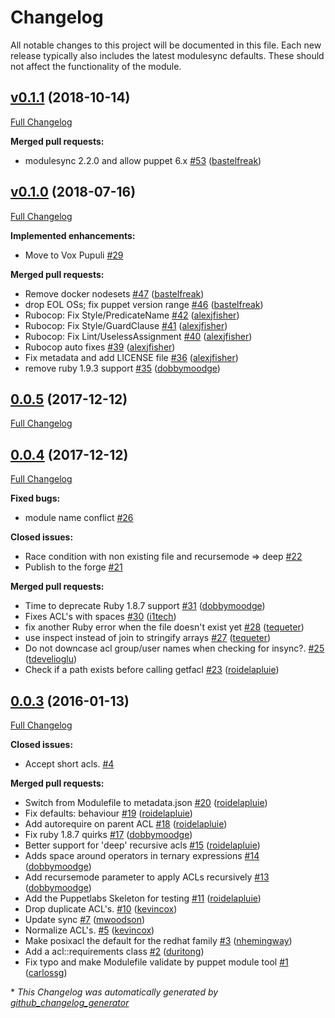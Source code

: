 # Changelog

All notable changes to this project will be documented in this file.
Each new release typically also includes the latest modulesync defaults.
These should not affect the functionality of the module.

## [v0.1.1](https://github.com/voxpupuli/puppet-posix_acl/tree/v0.1.1) (2018-10-14)

[Full Changelog](https://github.com/voxpupuli/puppet-posix_acl/compare/v0.1.0...v0.1.1)

**Merged pull requests:**

- modulesync 2.2.0 and allow puppet 6.x [\#53](https://github.com/voxpupuli/puppet-posix_acl/pull/53) ([bastelfreak](https://github.com/bastelfreak))

## [v0.1.0](https://github.com/voxpupuli/puppet-posix_acl/tree/v0.1.0) (2018-07-16)

[Full Changelog](https://github.com/voxpupuli/puppet-posix_acl/compare/0.0.5...v0.1.0)

**Implemented enhancements:**

- Move to Vox Pupuli [\#29](https://github.com/voxpupuli/puppet-posix_acl/issues/29)

**Merged pull requests:**

- Remove docker nodesets [\#47](https://github.com/voxpupuli/puppet-posix_acl/pull/47) ([bastelfreak](https://github.com/bastelfreak))
- drop EOL OSs; fix puppet version range [\#46](https://github.com/voxpupuli/puppet-posix_acl/pull/46) ([bastelfreak](https://github.com/bastelfreak))
- Rubocop: Fix Style/PredicateName [\#42](https://github.com/voxpupuli/puppet-posix_acl/pull/42) ([alexjfisher](https://github.com/alexjfisher))
- Rubocop: Fix Style/GuardClause [\#41](https://github.com/voxpupuli/puppet-posix_acl/pull/41) ([alexjfisher](https://github.com/alexjfisher))
- Rubocop: Fix Lint/UselessAssignment [\#40](https://github.com/voxpupuli/puppet-posix_acl/pull/40) ([alexjfisher](https://github.com/alexjfisher))
- Rubocop auto fixes [\#39](https://github.com/voxpupuli/puppet-posix_acl/pull/39) ([alexjfisher](https://github.com/alexjfisher))
- Fix metadata and add LICENSE file [\#36](https://github.com/voxpupuli/puppet-posix_acl/pull/36) ([alexjfisher](https://github.com/alexjfisher))
- remove ruby 1.9.3 support [\#35](https://github.com/voxpupuli/puppet-posix_acl/pull/35) ([dobbymoodge](https://github.com/dobbymoodge))

## [0.0.5](https://github.com/voxpupuli/puppet-posix_acl/tree/0.0.5) (2017-12-12)

[Full Changelog](https://github.com/voxpupuli/puppet-posix_acl/compare/0.0.4...0.0.5)

## [0.0.4](https://github.com/voxpupuli/puppet-posix_acl/tree/0.0.4) (2017-12-12)

[Full Changelog](https://github.com/voxpupuli/puppet-posix_acl/compare/0.0.3...0.0.4)

**Fixed bugs:**

- module name conflict [\#26](https://github.com/voxpupuli/puppet-posix_acl/issues/26)

**Closed issues:**

- Race condition with non existing file and recursemode =\> deep [\#22](https://github.com/voxpupuli/puppet-posix_acl/issues/22)
- Publish to the forge [\#21](https://github.com/voxpupuli/puppet-posix_acl/issues/21)

**Merged pull requests:**

- Time to deprecate Ruby 1.8.7 support [\#31](https://github.com/voxpupuli/puppet-posix_acl/pull/31) ([dobbymoodge](https://github.com/dobbymoodge))
- Fixes ACL's with spaces [\#30](https://github.com/voxpupuli/puppet-posix_acl/pull/30) ([i1tech](https://github.com/i1tech))
- fix another Ruby error when the file doesn't exist yet [\#28](https://github.com/voxpupuli/puppet-posix_acl/pull/28) ([tequeter](https://github.com/tequeter))
- use inspect instead of join to stringify arrays [\#27](https://github.com/voxpupuli/puppet-posix_acl/pull/27) ([tequeter](https://github.com/tequeter))
- Do not downcase acl group/user names when checking for insync?. [\#25](https://github.com/voxpupuli/puppet-posix_acl/pull/25) ([tdevelioglu](https://github.com/tdevelioglu))
- Check if a path exists before calling getfacl [\#23](https://github.com/voxpupuli/puppet-posix_acl/pull/23) ([roidelapluie](https://github.com/roidelapluie))

## [0.0.3](https://github.com/voxpupuli/puppet-posix_acl/tree/0.0.3) (2016-01-13)

[Full Changelog](https://github.com/voxpupuli/puppet-posix_acl/compare/650e19723054c74baa662d3f1589398550524b33...0.0.3)

**Closed issues:**

- Accept short acls. [\#4](https://github.com/voxpupuli/puppet-posix_acl/issues/4)

**Merged pull requests:**

- Switch from Modulefile to metadata.json [\#20](https://github.com/voxpupuli/puppet-posix_acl/pull/20) ([roidelapluie](https://github.com/roidelapluie))
- Fix defaults: behaviour [\#19](https://github.com/voxpupuli/puppet-posix_acl/pull/19) ([roidelapluie](https://github.com/roidelapluie))
- Add autorequire on parent ACL [\#18](https://github.com/voxpupuli/puppet-posix_acl/pull/18) ([roidelapluie](https://github.com/roidelapluie))
- Fix ruby 1.8.7 quirks [\#17](https://github.com/voxpupuli/puppet-posix_acl/pull/17) ([dobbymoodge](https://github.com/dobbymoodge))
- Better support for 'deep' recursive acls [\#15](https://github.com/voxpupuli/puppet-posix_acl/pull/15) ([roidelapluie](https://github.com/roidelapluie))
- Adds space around operators in ternary expressions [\#14](https://github.com/voxpupuli/puppet-posix_acl/pull/14) ([dobbymoodge](https://github.com/dobbymoodge))
- Add recursemode parameter to apply ACLs recursively [\#13](https://github.com/voxpupuli/puppet-posix_acl/pull/13) ([dobbymoodge](https://github.com/dobbymoodge))
- Add the Puppetlabs Skeleton for testing [\#11](https://github.com/voxpupuli/puppet-posix_acl/pull/11) ([roidelapluie](https://github.com/roidelapluie))
- Drop duplicate ACL's. [\#10](https://github.com/voxpupuli/puppet-posix_acl/pull/10) ([kevincox](https://github.com/kevincox))
- Update sync [\#7](https://github.com/voxpupuli/puppet-posix_acl/pull/7) ([mwoodson](https://github.com/mwoodson))
- Normalize ACL's. [\#5](https://github.com/voxpupuli/puppet-posix_acl/pull/5) ([kevincox](https://github.com/kevincox))
- Make posixacl the default for the redhat family [\#3](https://github.com/voxpupuli/puppet-posix_acl/pull/3) ([nhemingway](https://github.com/nhemingway))
- Add a acl::requirements class [\#2](https://github.com/voxpupuli/puppet-posix_acl/pull/2) ([duritong](https://github.com/duritong))
- Fix typo and make Modulefile validate by puppet module tool [\#1](https://github.com/voxpupuli/puppet-posix_acl/pull/1) ([carlossg](https://github.com/carlossg))



\* *This Changelog was automatically generated by [github_changelog_generator](https://github.com/github-changelog-generator/github-changelog-generator)*
